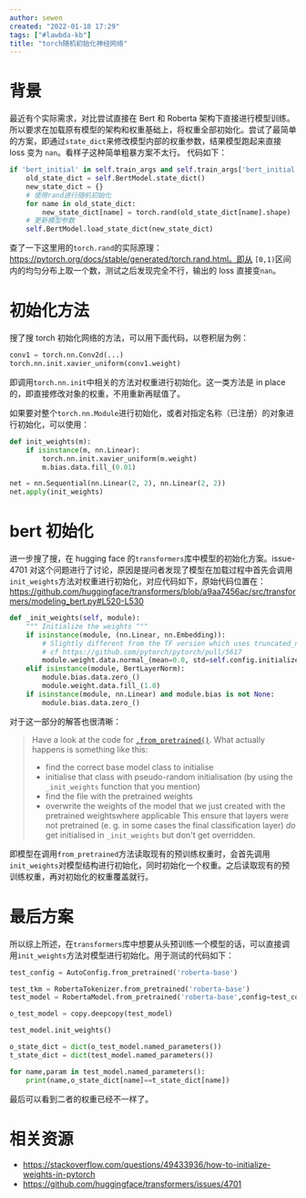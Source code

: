 ```yaml
---
author: sewen
created: "2022-01-18 17:29"
tags: ["#lawbda-kb"]
title: "torch随机初始化神经网络"
---
```

# 背景
最近有个实际需求，对比尝试直接在 Bert 和 Roberta 架构下直接进行模型训练。所以要求在加载原有模型的架构和权重基础上，将权重全部初始化。尝试了最简单的方案，即通过`state_dict`来修改模型内部的权重参数，结果模型跑起来直接 loss 变为 `nan`。看样子这种简单粗暴方案不太行。
代码如下：
```python
if 'bert_initial' in self.train_args and self.train_args['bert_initial']:
    old_state_dict = self.BertModel.state_dict()
    new_state_dict = {}
    # 使用rand进行随机初始化
    for name in old_state_dict:
        new_state_dict[name] = torch.rand(old_state_dict[name].shape)
    # 更新模型参数
    self.BertModel.load_state_dict(new_state_dict)
```

查了一下这里用的`torch.rand`的实际原理：https://pytorch.org/docs/stable/generated/torch.rand.html。即从 `[0,1)`区间内的均匀分布上取一个数，测试之后发现完全不行，输出的 loss 直接变`nan`。

# 初始化方法
搜了搜 torch 初始化网络的方法，可以用下面代码，以卷积层为例：
```python
conv1 = torch.nn.Conv2d(...)
torch.nn.init.xavier_uniform(conv1.weight)
```
即调用`torch.nn.init`中相关的方法对权重进行初始化。这一类方法是 in place 的，即直接修改对象的权重，不用重新再赋值了。

如果要对整个`torch.nn.Module`进行初始化，或者对指定名称（已注册）的对象进行初始化，可以使用：
```python
def init_weights(m):
    if isinstance(m, nn.Linear):
        torch.nn.init.xavier_uniform(m.weight)
        m.bias.data.fill_(0.01)

net = nn.Sequential(nn.Linear(2, 2), nn.Linear(2, 2))
net.apply(init_weights)
```

# bert 初始化
进一步搜了搜，在 hugging face 的`transformers`库中模型的初始化方案。issue-4701 对这个问题进行了讨论，原因是提问者发现了模型在加载过程中首先会调用`init_weights`方法对权重进行初始化，对应代码如下，原始代码位置在：https://github.com/huggingface/transformers/blob/a9aa7456ac/src/transformers/modeling_bert.py#L520-L530
```python
def _init_weights(self, module):
    """ Initialize the weights """
    if isinstance(module, (nn.Linear, nn.Embedding)):
        # Slightly different from the TF version which uses truncated_normal for initialization
        # cf https://github.com/pytorch/pytorch/pull/5617
        module.weight.data.normal_(mean=0.0, std=self.config.initializer_range)
    elif isinstance(module, BertLayerNorm):
        module.bias.data.zero_()
        module.weight.data.fill_(1.0)
    if isinstance(module, nn.Linear) and module.bias is not None:
        module.bias.data.zero_()
```
对于这一部分的解答也很清晰：

>Have a look at the code for [`.from_pretrained()`](https://github.com/huggingface/transformers/blob/a9aa7456ac824c9027385b149f405e4f5649273f/src/transformers/modeling_utils.py#L490). What actually happens is something like this:
> -   find the correct base model class to initialise
> -   initialise that class with pseudo-random initialisation (by using the `_init_weights` function that you mention)
> -   find the file with the pretrained weights
> -   overwrite the weights of the model that we just created with the pretrained weightswhere applicable
> This ensure that layers were not pretrained (e. g. in some cases the final classification layer) _do_ get initialised in `_init_weights` but don't get overridden.

即模型在调用`from_pretrained`方法读取现有的预训练权重时，会首先调用`init_weights`对模型结构进行初始化，同时初始化一个权重。之后读取现有的预训练权重，再对初始化的权重覆盖就行。

# 最后方案
所以综上所述，在`transformers`库中想要从头预训练一个模型的话，可以直接调用`init_weights`方法对模型进行初始化。用于测试的代码如下：
```python
test_config = AutoConfig.from_pretrained('roberta-base')

test_tkm = RobertaTokenizer.from_pretrained('roberta-base')
test_model = RobertaModel.from_pretrained('roberta-base',config=test_config)

o_test_model = copy.deepcopy(test_model)

test_model.init_weights()

o_state_dict = dict(o_test_model.named_parameters())
t_state_dict = dict(test_model.named_parameters())

for name,param in test_model.named_parameters():
    print(name,o_state_dict[name]==t_state_dict[name])
```
最后可以看到二者的权重已经不一样了。

# 相关资源
* https://stackoverflow.com/questions/49433936/how-to-initialize-weights-in-pytorch
* https://github.com/huggingface/transformers/issues/4701